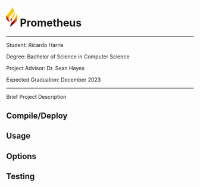 
# <img src="./media/prometheus_logo.png" style="width:30px"> Prometheus


---
Student: Ricardo Harris

Degree: Bachelor of Science in Computer Science

Project Advisor: Dr. Sean Hayes

Expected Graduation: December 2023

---

Brief Project Description

## Compile/Deploy

## Usage

## Options

## Testing


